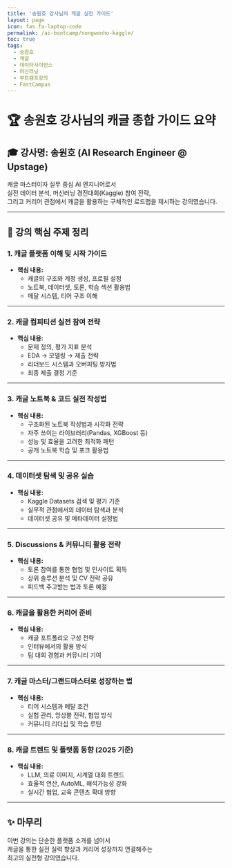 ```yaml
---
title: '송원호 강사님의 캐글 실전 가이드'
layout: page
icon: fas fa-laptop-code
permalink: /ai-bootcamp/songwonho-kaggle/
toc: true
tags:
  - 송원호
  - 캐글
  - 데이터사이언스
  - 머신러닝
  - 부트캠프강의
  - FastCampus
---
```


# 🏆 송원호 강사님의 캐글 종합 가이드 요약

## 🎓 강사명: 송원호 (AI Research Engineer @ Upstage)

캐글 마스터이자 실무 중심 AI 엔지니어로서  
실전 데이터 분석, 머신러닝 경진대회(Kaggle) 참여 전략,  
그리고 커리어 관점에서 캐글을 활용하는 구체적인 로드맵을 제시하는 강의였습니다.

---

## 📅 강의 핵심 주제 정리

### 1. 캐글 플랫폼 이해 및 시작 가이드

- **핵심 내용:**
  - 캐글의 구조와 계정 생성, 프로필 설정
  - 노트북, 데이터셋, 토론, 학습 섹션 활용법
  - 메달 시스템, 티어 구조 이해

---

### 2. 캐글 컴피티션 실전 참여 전략

- **핵심 내용:**
  - 문제 정의, 평가 지표 분석
  - EDA → 모델링 → 제출 전략
  - 리더보드 시스템과 오버피팅 방지법
  - 최종 제출 결정 기준

---

### 3. 캐글 노트북 & 코드 실전 작성법

- **핵심 내용:**
  - 구조화된 노트북 작성법과 시각화 전략
  - 자주 쓰이는 라이브러리(Pandas, XGBoost 등)
  - 성능 및 효율을 고려한 최적화 패턴
  - 공개 노트북 학습 및 포크 활용법

---

### 4. 데이터셋 탐색 및 공유 실습

- **핵심 내용:**
  - Kaggle Datasets 검색 및 평가 기준
  - 실무적 관점에서의 데이터 탐색과 분석
  - 데이터셋 공유 및 메타데이터 설정법

---

### 5. Discussions & 커뮤니티 활용 전략

- **핵심 내용:**
  - 토론 참여를 통한 협업 및 인사이트 획득
  - 상위 솔루션 분석 및 CV 전략 공유
  - 피드백 주고받는 법과 토론 예절

---

### 6. 캐글을 활용한 커리어 준비

- **핵심 내용:**
  - 캐글 포트폴리오 구성 전략
  - 인터뷰에서의 활용 방식
  - 팀 대회 경험과 커뮤니티 기여

---

### 7. 캐글 마스터/그랜드마스터로 성장하는 법

- **핵심 내용:**
  - 티어 시스템과 메달 조건
  - 실험 관리, 앙상블 전략, 협업 방식
  - 커뮤니티 리더십 및 학습 루틴

---

### 8. 캐글 트렌드 및 플랫폼 동향 (2025 기준)

- **핵심 내용:**
  - LLM, 의료 이미지, 시계열 대회 트렌드
  - 효율적 연산, AutoML, 해석가능성 강화
  - 실시간 협업, 교육 콘텐츠 확대 방향

---

## ✨ 마무리

이번 강의는 단순한 플랫폼 소개를 넘어서  
캐글을 통한 실전 실력 향상과 커리어 성장까지 연결해주는  
최고의 실전형 강의였습니다.
